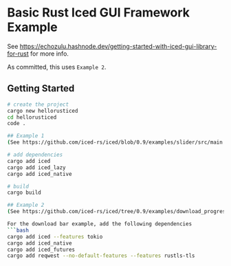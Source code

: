 # Basic Rust Iced GUI Framework Example
See https://echozulu.hashnode.dev/getting-started-with-iced-gui-library-for-rust for more info.

As committed, this uses `Example 2`.

## Getting Started

```bash
# create the project
cargo new hellorusticed
cd hellorusticed
code .

## Example 1
(See https://github.com/iced-rs/iced/blob/0.9/examples/slider/src/main.rs)

# add dependencies
cargo add iced
cargo add iced_lazy
cargo add iced_native

# build
cargo build

## Example 2
(See https://github.com/iced-rs/iced/tree/0.9/examples/download_progress)

For the download bar example, add the following dependencies
```bash
cargo add iced --features tokio
cargo add iced_native
cargo add iced_futures
cargo add reqwest --no-default-features --features rustls-tls
```
